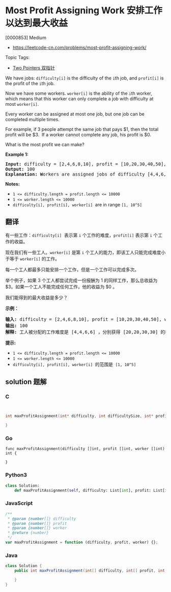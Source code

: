 # Most Profit Assigning Work 安排工作以达到最大收益

[0000853] Medium

- https://leetcode-cn.com/problems/most-profit-assigning-work/

Topic Tags:

- [Two Pointers 双指针](https://leetcode-cn.com/tag/two-pointers/)

We have jobs: `difficulty[i]` is the difficulty of the `i`th job, and `profit[i]` is the profit of the `i`th job.

Now we have some workers. `worker[i]` is the ability of the `i`th worker, which means that this worker can only complete a job with difficulty at most `worker[i]`.

Every worker can be assigned at most one job, but one job can be completed multiple times.

For example, if 3 people attempt the same job that pays $1, then the total profit will be $3.  If a worker cannot complete any job, his profit is \$0.

What is the most profit we can make?

**Example 1:**

<pre><strong>Input: </strong>difficulty = [2,4,6,8,10], profit = [10,20,30,40,50], worker = [4,5,6,7]
<strong>Output: </strong>100 
<strong>Explanation: W</strong>orkers are assigned jobs of difficulty [4,4,6,6] and they get profit of [20,20,30,30] seperately.</pre>

**Notes:**

- `1 <= difficulty.length = profit.length <= 10000`
- `1 <= worker.length <= 10000`
- `difficulty[i], profit[i], worker[i]`  are in range `[1, 10^5]`

## 翻译

有一些工作：`difficulty[i]`  表示第 `i` 个工作的难度，`profit[i]` 表示第 `i` 个工作的收益。

现在我们有一些工人。`worker[i]` 是第 `i` 个工人的能力，即该工人只能完成难度小于等于 `worker[i]` 的工作。

每一个工人都最多只能安排一个工作，但是一个工作可以完成多次。

举个例子，如果 3 个工人都尝试完成一份报酬为 1 的同样工作，那么总收益为 $3。如果一个工人不能完成任何工作，他的收益为 $0 。

我们能得到的最大收益是多少？

**示例：**

<pre><strong>输入: </strong>difficulty = [2,4,6,8,10], profit = [10,20,30,40,50], worker = [4,5,6,7]
<strong>输出: </strong>100 
<strong>解释: </strong>工人被分配的工作难度是 [4,4,6,6] ，分别获得 [20,20,30,30] 的收益。</pre>

**提示:**

- `1 <= difficulty.length = profit.length <= 10000`
- `1 <= worker.length <= 10000`
- `difficulty[i], profit[i], worker[i]`  的范围是  `[1, 10^5]`

## solution 题解

### C

```c


int maxProfitAssignment(int* difficulty, int difficultySize, int* profit, int profitSize, int* worker, int workerSize){

}


```

### Go

```golang
func maxProfitAssignment(difficulty []int, profit []int, worker []int) int {

}
```

### Python3

```python
class Solution:
    def maxProfitAssignment(self, difficulty: List[int], profit: List[int], worker: List[int]) -> int:

```

### JavaScript

```javascript
/**
 * @param {number[]} difficulty
 * @param {number[]} profit
 * @param {number[]} worker
 * @return {number}
 */
var maxProfitAssignment = function (difficulty, profit, worker) {};
```

### Java

```java
class Solution {
    public int maxProfitAssignment(int[] difficulty, int[] profit, int[] worker) {

    }
}
```
